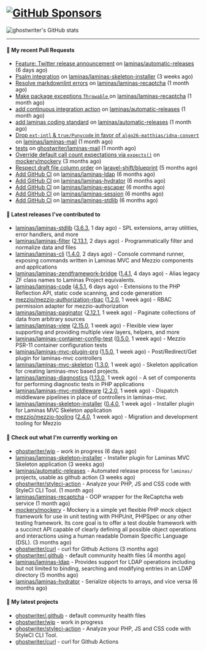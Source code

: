 # [![GitHub Sponsors](https://img.shields.io/github/sponsors/ghostwriter?label=Sponsors&style=flat-square&logo=GitHub%20Sponsors)](https://github.com/sponsors/ghostwriter)

![ghostwriter's GitHub stats](https://github-readme-stats.vercel.app/api?username=ghostwriter&show_icons=true&count_private=true&hide_title=true&hide_rank=true&icon_color=333)

---
#### 🔨 My recent Pull Requests

- [Feature: Twitter release announcement](https://github.com/laminas/automatic-releases/pull/174) on [laminas/automatic-releases](https://github.com/laminas/automatic-releases) (6 days ago)
- [Psalm integration](https://github.com/laminas/laminas-skeleton-installer/pull/24) on [laminas/laminas-skeleton-installer](https://github.com/laminas/laminas-skeleton-installer) (3 weeks ago)
- [Resolve markdownlint errors](https://github.com/laminas/laminas-recaptcha/pull/14) on [laminas/laminas-recaptcha](https://github.com/laminas/laminas-recaptcha) (1 month ago)
- [Make package exceptions `Throwable` ](https://github.com/laminas/laminas-recaptcha/pull/13) on [laminas/laminas-recaptcha](https://github.com/laminas/laminas-recaptcha) (1 month ago)
- [add continuous integration action](https://github.com/laminas/automatic-releases/pull/172) on [laminas/automatic-releases](https://github.com/laminas/automatic-releases) (1 month ago)
- [add laminas coding standard](https://github.com/laminas/automatic-releases/pull/171) on [laminas/automatic-releases](https://github.com/laminas/automatic-releases) (1 month ago)
- [Drop `ext-intl` &amp; `true/Punycode` in favor of `algo26-matthias/idna-convert`](https://github.com/laminas/laminas-mail/pull/176) on [laminas/laminas-mail](https://github.com/laminas/laminas-mail) (1 month ago)
- [tests](https://github.com/ghostwriter/laminas-mail/pull/1) on [ghostwriter/laminas-mail](https://github.com/ghostwriter/laminas-mail) (1 month ago)
- [Override default call count expectations via `expects()`](https://github.com/mockery/mockery/pull/1146) on [mockery/mockery](https://github.com/mockery/mockery) (3 months ago)
- [Respect draft file column order](https://github.com/laravel-shift/blueprint/pull/487) on [laravel-shift/blueprint](https://github.com/laravel-shift/blueprint) (5 months ago)
- [Add GitHub CI](https://github.com/laminas/laminas-ldap/pull/20) on [laminas/laminas-ldap](https://github.com/laminas/laminas-ldap) (6 months ago)
- [Add GitHub CI](https://github.com/laminas/laminas-hydrator/pull/58) on [laminas/laminas-hydrator](https://github.com/laminas/laminas-hydrator) (6 months ago)
- [Add GitHub CI](https://github.com/laminas/laminas-escaper/pull/18) on [laminas/laminas-escaper](https://github.com/laminas/laminas-escaper) (6 months ago)
- [Add GitHub CI](https://github.com/laminas/laminas-session/pull/44) on [laminas/laminas-session](https://github.com/laminas/laminas-session) (6 months ago)
- [Add GitHub CI](https://github.com/laminas/laminas-stdlib/pull/26) on [laminas/laminas-stdlib](https://github.com/laminas/laminas-stdlib) (6 months ago)

#### 🔭 Latest releases I've contributed to

- [laminas/laminas-stdlib](https://github.com/laminas/laminas-stdlib) ([3.6.3](https://github.com/laminas/laminas-stdlib/releases/tag/3.6.3), 1 day ago) - SPL extensions, array utilities, error handlers, and more
- [laminas/laminas-filter](https://github.com/laminas/laminas-filter) ([2.13.1](https://github.com/laminas/laminas-filter/releases/tag/2.13.1), 2 days ago) - Programmatically filter and normalize data and files
- [laminas/laminas-cli](https://github.com/laminas/laminas-cli) ([1.4.0](https://github.com/laminas/laminas-cli/releases/tag/1.4.0), 2 days ago) - Console command runner, exposing commands written in Laminas MVC and Mezzio components and applications
- [laminas/laminas-zendframework-bridge](https://github.com/laminas/laminas-zendframework-bridge) ([1.4.1](https://github.com/laminas/laminas-zendframework-bridge/releases/tag/1.4.1), 4 days ago) - Alias legacy ZF class names to Laminas Project equivalents.
- [laminas/laminas-code](https://github.com/laminas/laminas-code) ([4.5.1](https://github.com/laminas/laminas-code/releases/tag/4.5.1), 6 days ago) - Extensions to the PHP Reflection API, static code scanning, and code generation
- [mezzio/mezzio-authorization-rbac](https://github.com/mezzio/mezzio-authorization-rbac) ([1.2.0](https://github.com/mezzio/mezzio-authorization-rbac/releases/tag/1.2.0), 1 week ago) - RBAC permission adapter for mezzio-authorization
- [laminas/laminas-paginator](https://github.com/laminas/laminas-paginator) ([2.12.1](https://github.com/laminas/laminas-paginator/releases/tag/2.12.1), 1 week ago) - Paginate collections of data from arbitrary sources
- [laminas/laminas-view](https://github.com/laminas/laminas-view) ([2.15.0](https://github.com/laminas/laminas-view/releases/tag/2.15.0), 1 week ago) - Flexible view layer supporting and providing multiple view layers, helpers, and more
- [laminas/laminas-container-config-test](https://github.com/laminas/laminas-container-config-test) ([0.5.0](https://github.com/laminas/laminas-container-config-test/releases/tag/0.5.0), 1 week ago) - Mezzio PSR-11 container configuration tests
- [laminas/laminas-mvc-plugin-prg](https://github.com/laminas/laminas-mvc-plugin-prg) ([1.5.0](https://github.com/laminas/laminas-mvc-plugin-prg/releases/tag/1.5.0), 1 week ago) - Post/Redirect/Get plugin for laminas-mvc controllers
- [laminas/laminas-mvc-skeleton](https://github.com/laminas/laminas-mvc-skeleton) ([1.3.0](https://github.com/laminas/laminas-mvc-skeleton/releases/tag/1.3.0), 1 week ago) - Skeleton application for creating laminas-mvc based projects.
- [laminas/laminas-diagnostics](https://github.com/laminas/laminas-diagnostics) ([1.13.0](https://github.com/laminas/laminas-diagnostics/releases/tag/1.13.0), 1 week ago) - A set of components for performing diagnostic tests in PHP applications
- [laminas/laminas-mvc-middleware](https://github.com/laminas/laminas-mvc-middleware) ([2.2.0](https://github.com/laminas/laminas-mvc-middleware/releases/tag/2.2.0), 1 week ago) - Dispatch middleware pipelines in place of controllers in laminas-mvc.
- [laminas/laminas-skeleton-installer](https://github.com/laminas/laminas-skeleton-installer) ([0.4.0](https://github.com/laminas/laminas-skeleton-installer/releases/tag/0.4.0), 1 week ago) - Installer plugin for Laminas MVC Skeleton application
- [mezzio/mezzio-tooling](https://github.com/mezzio/mezzio-tooling) ([2.4.0](https://github.com/mezzio/mezzio-tooling/releases/tag/2.4.0), 1 week ago) - Migration and development tooling for Mezzio

#### 👷 Check out what I'm currently working on

- [ghostwriter/wip](https://github.com/ghostwriter/wip) - work in progress (6 days ago)
- [laminas/laminas-skeleton-installer](https://github.com/laminas/laminas-skeleton-installer) - Installer plugin for Laminas MVC Skeleton application (3 weeks ago)
- [laminas/automatic-releases](https://github.com/laminas/automatic-releases) - Automated release process for `laminas/` projects, usable as github action (3 weeks ago)
- [ghostwriter/styleci-action](https://github.com/ghostwriter/styleci-action) - Analyze your PHP, JS and CSS code with StyleCI CLI Tool. (1 month ago)
- [laminas/laminas-recaptcha](https://github.com/laminas/laminas-recaptcha) - OOP wrapper for the ReCaptcha web service (1 month ago)
- [mockery/mockery](https://github.com/mockery/mockery) - Mockery is a simple yet flexible PHP mock object framework for use in unit testing with PHPUnit, PHPSpec or any other testing framework. Its core goal is to offer a test double framework with a succinct API capable of clearly defining all possible object operations and interactions using a human readable Domain Specific Language (DSL). (3 months ago)
- [ghostwriter/curl](https://github.com/ghostwriter/curl) - curl for Github Actions (3 months ago)
- [ghostwriter/.github](https://github.com/ghostwriter/.github) - default community health files (4 months ago)
- [laminas/laminas-ldap](https://github.com/laminas/laminas-ldap) - Provides support for LDAP operations including but not limited to binding, searching and modifying entries in an LDAP directory (5 months ago)
- [laminas/laminas-hydrator](https://github.com/laminas/laminas-hydrator) - Serialize objects to arrays, and vice versa (6 months ago)

#### 🌱 My latest projects

- [ghostwriter/.github](https://github.com/ghostwriter/.github) - default community health files
- [ghostwriter/wip](https://github.com/ghostwriter/wip) - work in progress
- [ghostwriter/styleci-action](https://github.com/ghostwriter/styleci-action) - Analyze your PHP, JS and CSS code with StyleCI CLI Tool.
- [ghostwriter/curl](https://github.com/ghostwriter/curl) - curl for Github Actions

